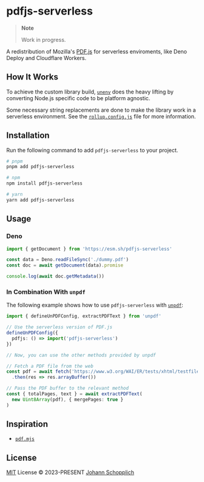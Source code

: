 # pdfjs-serverless

> **Note**
>
> Work in progress.

A redistribution of Mozilla's [PDF.js](https://github.com/mozilla/pdf.js) for serverless enviroments, like Deno Deploy and Cloudflare Workers.

## How It Works

To achieve the custom library build, [`unenv`](https://github.com/unjs/unenv) does the heavy lifting by converting Node.js specific code to be platform agnostic.

Some necessary string replacements are done to make the library work in a serverless environment. See the [`rollup.config.js`](./rollup.config.js) file for more information.

## Installation

Run the following command to add `pdfjs-serverless` to your project.

```bash
# pnpm
pnpm add pdfjs-serverless

# npm
npm install pdfjs-serverless

# yarn
yarn add pdfjs-serverless
```

## Usage

### Deno

```ts
import { getDocument } from 'https://esm.sh/pdfjs-serverless'

const data = Deno.readFileSync('./dummy.pdf')
const doc = await getDocument(data).promise

console.log(await doc.getMetadata())
```

### In Combination With `unpdf`

The following example shows how to use `pdfjs-serverless` with [`unpdf`](https://github.com/johannschopplich/unpdf):

```ts
import { defineUnPDFConfig, extractPDFText } from 'unpdf'

// Use the serverless version of PDF.js
defineUnPDFConfig({
  pdfjs: () => import('pdfjs-serverless')
})

// Now, you can use the other methods provided by unpdf

// Fetch a PDF file from the web
const pdf = await fetch('https://www.w3.org/WAI/ER/tests/xhtml/testfiles/resources/pdf/dummy.pdf')
  .then(res => res.arrayBuffer())

// Pass the PDF buffer to the relevant method
const { totalPages, text } = await extractPDFText(
  new Uint8Array(pdf), { mergePages: true }
)
```

## Inspiration

- [`pdf.mjs`](https://github.com/bru02/pdf.mjs)

## License

[MIT](./LICENSE) License © 2023-PRESENT [Johann Schopplich](https://github.com/johannschopplich)
